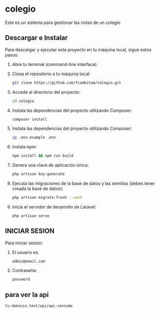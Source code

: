 # colegio
Este es un sistema para gestionar las notas de un colegio

## Descargar e Instalar

Para descargar y ejecutar este proyecto en tu máquina local, sigue estos pasos:

1. Abre tu terminal (command-line interface).

2. Clona el repositorio a tu máquina local:

   ```bash
   git clone https://github.com/fcombitam/colegio.git

3. Accede al directorio del proyecto:

   ```bash
   cd colegio
   
4. Instala las dependencias del proyecto utilizando Composer:

   ```bash
   composer install

5. Instala las dependencias del proyecto utilizando Composer:

   ```bash
   cp .env.example .env

6. Instala npm:

   ```bash
   npm install && npm run build

7. Genera una clave de aplicación única:

   ```bash
   php artisan key:generate

8. Ejecuta las migraciones de la base de datos y las semillas (debes tener creada la base de datos):

   ```bash
   php artisan migrate:fresh --seed

9. Inicia el servidor de desarrollo de Laravel:

   ```bash
   php artisan serve

## INICIAR SESION

Para iniciar sesion:

1. El usuario es.

   ```bash
   admin@email.com
   
2. Contraseña:

   ```bash
   password

## para ver la api

   ```bash
   tu-dominio.test/api/api-consume
